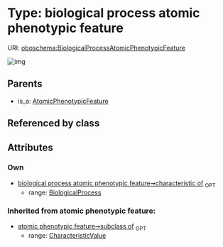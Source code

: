
# Type: biological process atomic phenotypic feature




URI: [oboschema:BiologicalProcessAtomicPhenotypicFeature](http://purl.obolibrary.org/oboschema/BiologicalProcessAtomicPhenotypicFeature)


![img](http://yuml.me/diagram/nofunky;dir:TB/class/[OrganismTaxon],[CharacteristicValue],[BiologicalProcess]<characteristic%20of%200..1-++[BiologicalProcessAtomicPhenotypicFeature],[AtomicPhenotypicFeature]^-[BiologicalProcessAtomicPhenotypicFeature],[BiologicalProcess],[AtomicPhenotypicFeature])

## Parents

 *  is_a: [AtomicPhenotypicFeature](AtomicPhenotypicFeature.md)

## Referenced by class


## Attributes


### Own

 * [biological process atomic phenotypic feature➞characteristic of](biological_process_atomic_phenotypic_feature_characteristic_of.md)  <sub>OPT</sub>
    * range: [BiologicalProcess](BiologicalProcess.md)

### Inherited from atomic phenotypic feature:

 * [atomic phenotypic feature➞subclass of](atomic_phenotypic_feature_subclass_of.md)  <sub>OPT</sub>
    * range: [CharacteristicValue](CharacteristicValue.md)
